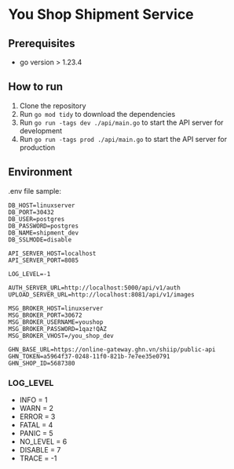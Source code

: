 # You Shop Shipment Service

## Prerequisites

-   go version > 1.23.4

## How to run

1. Clone the repository
2. Run `go mod tidy` to download the dependencies
3. Run `go run -tags dev ./api/main.go` to start the API server for development
4. Run `go run -tags prod ./api/main.go` to start the API server for production

## Environment

.env file sample:

```
DB_HOST=linuxserver
DB_PORT=30432
DB_USER=postgres
DB_PASSWORD=postgres
DB_NAME=shipment_dev
DB_SSLMODE=disable

API_SERVER_HOST=localhost
API_SERVER_PORT=8085

LOG_LEVEL=-1

AUTH_SERVER_URL=http://localhost:5000/api/v1/auth
UPLOAD_SERVER_URL=http://localhost:8081/api/v1/images

MSG_BROKER_HOST=linuxserver
MSG_BROKER_PORT=30672
MSG_BROKER_USERNAME=youshop
MSG_BROKER_PASSWORD=1qaz!QAZ
MSG_BROKER_VHOST=/you_shop_dev

GHN_BASE_URL=https://online-gateway.ghn.vn/shiip/public-api
GHN_TOKEN=a5964f37-0248-11f0-821b-7e7ee35e0791
GHN_SHOP_ID=5687380
```

### LOG_LEVEL

-   INFO = 1
-   WARN = 2
-   ERROR = 3
-   FATAL = 4
-   PANIC = 5
-   NO_LEVEL = 6
-   DISABLE = 7
-   TRACE = -1
